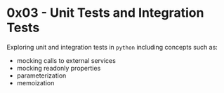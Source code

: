 # 0x03 - Unit Tests and Integration Tests
Exploring unit and integration tests in `python` including concepts such as:
- mocking calls to external services
- mocking readonly properties
- parameterization
- memoization
